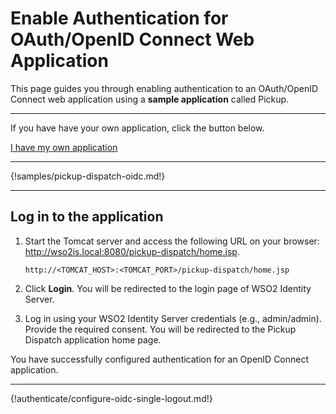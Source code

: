 # Enable Authentication for OAuth/OpenID Connect Web Application

This page guides you through enabling authentication to an OAuth/OpenID Connect web application using a **sample application** called Pickup. 

----
If you have have your own application, click the button below.

<a class="samplebtn_a" href="../../authenticate/regular-webapp-oidc" target="_blank" rel="nofollow noopener">I have my own application</a>

----

{!samples/pickup-dispatch-oidc.md!}

----

## Log in to the application

1. Start the Tomcat server and access the following URL on your browser: <http://wso2is.local:8080/pickup-dispatch/home.jsp>.

	```
	http://<TOMCAT_HOST>:<TOMCAT_PORT>/pickup-dispatch/home.jsp
	```

2. Click **Login**. You will be redirected to the login page of WSO2 Identity Server. 

3. Log in using your WSO2 Identity Server credentials (e.g., admin/admin). Provide the required consent. You will be redirected to the Pickup Dispatch application home page.

You have successfully configured authentication for an OpenID Connect application.

----

{!authenticate/configure-oidc-single-logout.md!}





